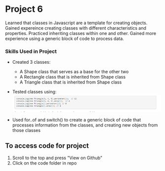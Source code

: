 # Project 6

Learned that classes in Javascript are a template for creating objects. Gained expereince creating 
classes with different characteristics and properties. Practiced inheriting classes within one and other.
Gained more experience using a generic block of code to process data.

### Skills Used in Project
- Created 3 classes:
   - A Shape class that serves as a base for the other two
   - A Rectangle class that is inherited from Shape class
   - A Triangle class that is inherited from Shape class

- Tested classes using: 
![im](images/classtest.png)

- Used for..of and switch() to create a generic block of code that processes information from the classes,
and creating new objects from those classes





## To access code for project 
1. Scroll to the top and press "View on Github"
2. Click on the code folder in repo

